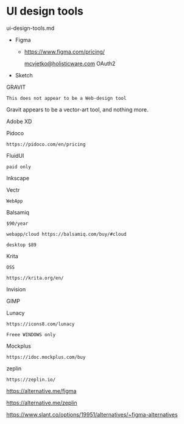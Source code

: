 # UI design tools

ui-design-tools.md

*   Figma

    *   https://www.figma.com/pricing/

        mcvjetko@holisticware.com   OAuth2

*   Sketch

GRAVIT

    This does not appear to be a Web-design tool
Gravit appears to be a vector-art tool, and nothing more.

Adobe XD


Pidoco

    https://pidoco.com/en/pricing


FluidUI

    paid only

Inkscape

Vectr

    WebApp

Balsamiq

    $90/year

    webapp/cloud https://balsamiq.com/buy/#cloud

    desktop $89


Krita

    OSS

    https://krita.org/en/

Invision

GIMP

Lunacy

    https://icons8.com/lunacy

    Freee WINDOWS only


Mockplus

    https://idoc.mockplus.com/buy

zeplin

    https://zeplin.io/




https://alternative.me/figma

https://alternative.me/zeplin


https://www.slant.co/options/19951/alternatives/~figma-alternatives
